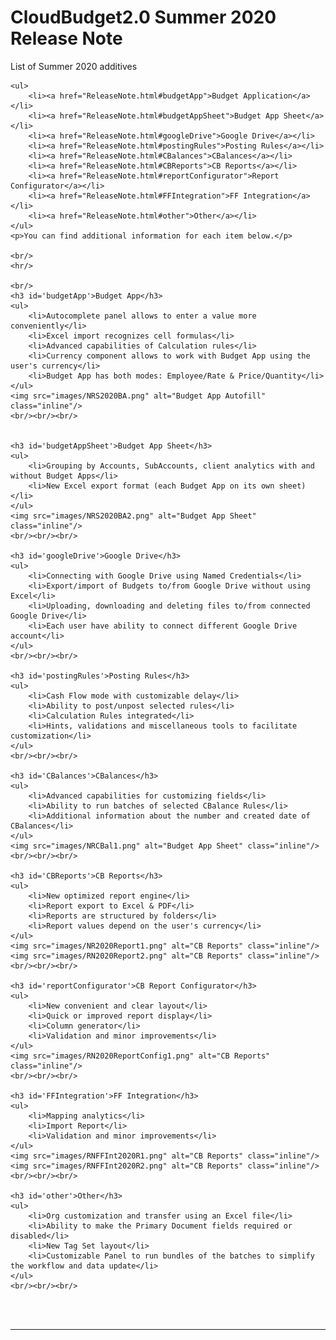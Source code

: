 <html>
<body>

<head>
    <meta charset="UTF-8">
    <title>CloudBudget2.0 Release Note</title>
</head>

<h1 id='pageTop'>CloudBudget2.0 Summer 2020 Release Note</h1>
<div>
    <p>List of Summer 2020 additives</p>

    <ul>
        <li><a href="ReleaseNote.html#budgetApp">Budget Application</a></li>
        <li><a href="ReleaseNote.html#budgetAppSheet">Budget App Sheet</a></li>
        <li><a href="ReleaseNote.html#googleDrive">Google Drive</a></li>
        <li><a href="ReleaseNote.html#postingRules">Posting Rules</a></li>
        <li><a href="ReleaseNote.html#CBalances">CBalances</a></li>
        <li><a href="ReleaseNote.html#CBReports">CB Reports</a></li>
        <li><a href="ReleaseNote.html#reportConfigurator">Report Configurator</a></li>
        <li><a href="ReleaseNote.html#FFIntegration">FF Integration</a></li>
        <li><a href="ReleaseNote.html#other">Other</a></li>
    </ul>
    <p>You can find additional information for each item below.</p>

    <br/>
    <hr/>

    <br/>
    <h3 id='budgetApp'>Budget App</h3>
    <ul>
        <li>Autocomplete panel allows to enter a value more conveniently</li>
        <li>Excel import recognizes cell formulas</li>
        <li>Advanced capabilities of Calculation rules</li>
        <li>Currency component allows to work with Budget App using the user's currency</li>
        <li>Budget App has both modes: Employee/Rate & Price/Quantity</li>
    </ul>
    <img src="images/NRS2020BA.png" alt="Budget App Autofill" class="inline"/>
    <br/><br/><br/>


    <h3 id='budgetAppSheet'>Budget App Sheet</h3>
    <ul>
        <li>Grouping by Accounts, SubAccounts, client analytics with and without Budget Apps</li>
        <li>New Excel export format (each Budget App on its own sheet)</li>
    </ul>
    <img src="images/NRS2020BA2.png" alt="Budget App Sheet" class="inline"/>
    <br/><br/><br/>

    <h3 id='googleDrive'>Google Drive</h3>
    <ul>
        <li>Connecting with Google Drive using Named Credentials</li>
        <li>Export/import of Budgets to/from Google Drive without using Excel</li>
        <li>Uploading, downloading and deleting files to/from connected Google Drive</li>
        <li>Each user have ability to connect different Google Drive account</li>
    </ul>
    <br/><br/><br/>

    <h3 id='postingRules'>Posting Rules</h3>
    <ul>
        <li>Cash Flow mode with customizable delay</li>
        <li>Ability to post/unpost selected rules</li>
        <li>Calculation Rules integrated</li>
        <li>Hints, validations and miscellaneous tools to facilitate customization</li>
    </ul>
    <br/><br/><br/>

    <h3 id='CBalances'>CBalances</h3>
    <ul>
        <li>Advanced capabilities for customizing fields</li>
        <li>Ability to run batches of selected CBalance Rules</li>
        <li>Additional information about the number and created date of CBalances</li>
    </ul>
    <img src="images/NRCBal1.png" alt="Budget App Sheet" class="inline"/>
    <br/><br/><br/>

    <h3 id='CBReports'>CB Reports</h3>
    <ul>
        <li>New optimized report engine</li>
        <li>Report export to Excel & PDF</li>
        <li>Reports are structured by folders</li>
        <li>Report values depend on the user's currency</li>
    </ul>
    <img src="images/NR2020Report1.png" alt="CB Reports" class="inline"/>
    <img src="images/RN2020Report2.png" alt="CB Reports" class="inline"/>
    <br/><br/><br/>

    <h3 id='reportConfigurator'>CB Report Configurator</h3>
    <ul>
        <li>New convenient and clear layout</li>
        <li>Quick or improved report display</li>
        <li>Column generator</li>
        <li>Validation and minor improvements</li>
    </ul>
    <img src="images/RN2020ReportConfig1.png" alt="CB Reports" class="inline"/>
    <br/><br/><br/>

    <h3 id='FFIntegration'>FF Integration</h3>
    <ul>
        <li>Mapping analytics</li>
        <li>Import Report</li>
        <li>Validation and minor improvements</li>
    </ul>
    <img src="images/RNFFInt2020R1.png" alt="CB Reports" class="inline"/>
    <img src="images/RNFFInt2020R2.png" alt="CB Reports" class="inline"/>
    <br/><br/><br/>

    <h3 id='other'>Other</h3>
    <ul>
        <li>Org customization and transfer using an Excel file</li>
        <li>Ability to make the Primary Document fields required or disabled</li>
        <li>New Tag Set layout</li>
        <li>Customizable Panel to run bundles of the batches to simplify the workflow and data update</li>
    </ul>
    <br/><br/><br/>


</div>
<br/>


<br/>
<hr/>
<!--<div>
    Navigate to:
    <p><a href="https://cloudbudgetinc.github.io/Docs/CBCore">CB Base Documentation</a></p>
</div>-->

<button onclick="topFunction()" id="myBtn" title="Go to top">Top</button>

<script>
    let mybutton = document.getElementById("myBtn");
    window.onscroll = function () {
        scrollFunction()
    };

    function scrollFunction() {
        mybutton.style.display = document.body.scrollTop > 20 || document.documentElement.scrollTop > 20 ? "block" : "none";
    }

    function topFunction() {
        document.body.scrollTop = 0;
        document.documentElement.scrollTop = 0;
    }
</script>

<style>
    #myBtn {
        display: none;
        position: fixed;
        bottom: 20px;
        right: 30px;
        z-index: 99;
        font-size: 18px;
        border: 1px solid #b5e853;
        outline: none;
        background-color: #171717;
        color: #b5e853;
        cursor: pointer;
        padding: 15px;
        border-radius: 4px;
    }

    #myBtn:hover {
        background-color: #181818;
    }
</style>


</body>
</html>